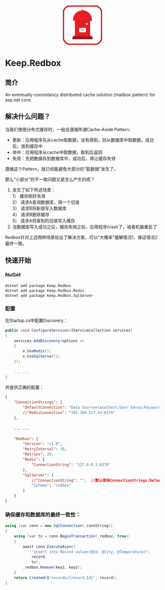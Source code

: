<p align="center">
  <img height="128" src="https://github.com/redochenzhen/redbox/blob/master/images/icon.png">
</p>

# **Keep.Redbox**

## 简介
An eventually-consistancy distributed cache solution (mailbox pattern) for asp.net core.

## 解决什么问题？
当我们使用分布式缓存时，一般会遵循所谓Cache-Aside Pattern:
* 更新：应用程序先从cache取数据，没有得到，则从数据库中取数据，成功后，放到缓存中
* 命中：应用程序从cache中取数据，取到后返回
* 失效：先把数据存到数据库中，成功后，再让缓存失效

遵循这个Pattern，就已经能避免大部分的“脏数据”发生了。

那么“小部分”的不一致问题又是怎么产生的呢？
1. 发生了如下所述场景： <br/>
    1） 缓存刚好失效 <br/>
    2） 请求A查询数据库，得一个旧值 <br/>
    3） 请求B将新值写入数据库 <br/>
    4） 请求B删除缓存 <br/>
    5） 请求A将查到的旧值写入缓存
2. 当数据库写入成功之后，缓存失效之前，应用程序crash了，或者机器重启了

Redbox针对上述两种场景给出了解决方案，可以“大概率”缓解情况1，保证情况2最终一致。

## 快速开始
### NuGet
```
dotnet add package Keep.Redbox
dotnet add package Keep.Redbox.Redis
dotnet add package Keep.Redbox.SqlServer
```

### 配置
在Startup.cs中配置Discovery：
```cs
public void ConfigureServices(IServiceCollection services)
{
    services.AddDiscovery(options =>
    {   
        x.UseRedis();
        x.UseSqlServer();
    });
    
    ... ...
}
```
并提供正确的配置：
```json
{
    "ConnectionStrings": {
        "DefaultConnection": "Data Source=localhost;User Id=sa;Password=****;Initial Catalog=redbox;",
        //"RedisConnection": "192.168.117.43:6379"
    },

    ... ...

    "Redbox": {
        "Version": "v1.0",
        "RetryInterval": 30,
        "Retries": 30,
        "Redis": {
            "ConnectionString": "127.0.0.1:6379"
        },
        "SqlServer": {
            //"ConnectionString": "",  //默认使用ConnectionStrings:DefaultConnection
            "Schema": "redbox"
        }
    }
}
```

### 确保缓存和数据库的最终一致性：
```cs
using (var conn = new SqlConnection(_connString))
{
    using (var tx = conn.BeginTransaction(_redbox, true))
    {
        await conn.ExecuteAsync(
            "insert into Record values(@Id, @City, @Temperature)",
            record,
            tx);
        _redbox.Remove(key1, key2);
    }
    return Created($"records/{record.Id}", record);
}
```
